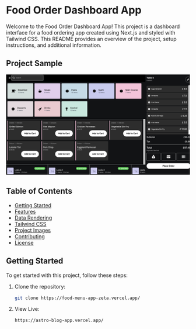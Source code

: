 # Food Order Dashboard App

Welcome to the Food Order Dashboard App! This project is a dashboard interface for a food ordering app created using Next.js and styled with Tailwind CSS. This README provides an overview of the project, setup instructions, and additional information.


## Project Sample
![Project Sample](/images/sample.png)


## Table of Contents
- [Getting Started](#getting-started)
- [Features](#features)
- [Data Rendering](#data-rendering)
- [Tailwind CSS](#tailwind-css)
- [Project Images](#project-images)
- [Contributing](#contributing)
- [License](#license)

## Getting Started

To get started with this project, follow these steps:

1. Clone the repository:
   ```sh
   git clone https://food-menu-app-zeta.vercel.app/


2. View Live:
   ```sh
   https://astro-blog-app.vercel.app/


